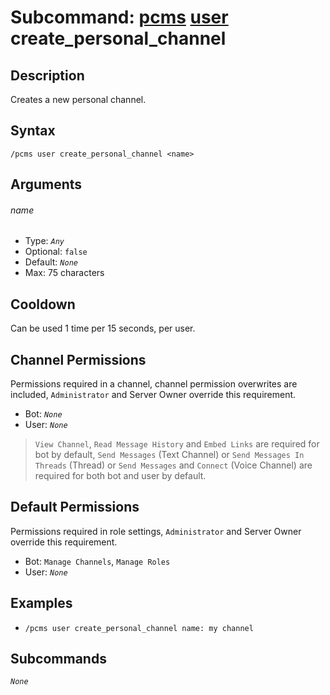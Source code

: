 # Subcommand: [pcms](../pcms.md) [user](./user.md) create_personal_channel

## Description

Creates a new personal channel.

## Syntax

```
/pcms user create_personal_channel <name>
```

## Arguments

###### name

- Type: *`Any`*
- Optional: `false`
- Default: *`None`*
- Max: 75 characters

## Cooldown

Can be used 1 time per 15 seconds, per user.

## Channel Permissions

Permissions required in a channel, channel permission overwrites are included, `Administrator` and Server Owner override this requirement.

- Bot: *`None`*
- User: *`None`*

> `View Channel`, `Read Message History` and `Embed Links` are required for bot by default, `Send Messages` (Text Channel) or `Send Messages In Threads` (Thread) or `Send Messages` and `Connect` (Voice Channel) are required for both bot and user by default.

## Default Permissions

Permissions required in role settings, `Administrator` and Server Owner override this requirement.

- Bot: `Manage Channels`, `Manage Roles`
- User: *`None`*

## Examples

- `/pcms user create_personal_channel name: my channel`

## Subcommands

*`None`*
